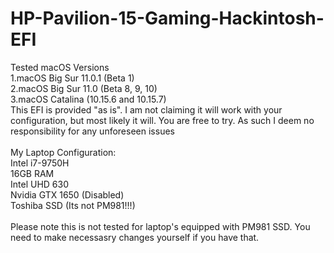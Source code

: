 # HP-Pavilion-15-Gaming-Hackintosh-EFI

Tested macOS Versions
<br>1.macOS Big Sur 11.0.1 (Beta 1)
<br>2.macOS Big Sur 11.0 (Beta 8, 9, 10)
<br>3.macOS Catalina (10.15.6 and 10.15.7)
<br>
This EFI is provided "as is". I am not claiming it will work with your configuration, but most likely it will. You are free to try. As such I deem no responsibility for any unforeseen issues
<br>
<br>My Laptop Configuration:
<br>Intel i7-9750H
<br>16GB RAM
<br>Intel UHD 630
<br>Nvidia GTX 1650 (Disabled)
<br>Toshiba SSD (Its not PM981!!!)
<br>
<br>Please note this is not tested for laptop's equipped with PM981 SSD. You need to make necessasry changes yourself if you have that.
